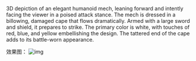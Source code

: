 3D depiction of an elegant humanoid mech, leaning forward and intently facing the viewer in a poised attack stance. The mech is dressed in a billowing, damaged cape that flows dramatically. Armed with a large sword and shield, it prepares to strike. The primary color is white, with touches of red, blue, and yellow embellishing the design. The tattered end of the cape adds to its battle-worn appearance.

效果图：
![img](https://i.imgur.com/QXnojw0.jpg)